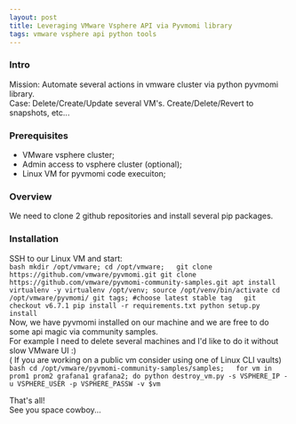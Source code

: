 ```yaml
---
layout: post  
title: Leveraging VMware Vsphere API via Pyvmomi library  
tags: vmware vsphere api python tools
---
```



### Intro  
Mission: Automate several actions in vmware cluster via python pyvmomi library.    
Case: Delete/Create/Update several VM's. Create/Delete/Revert to snapshots, etc...      

### Prerequisites  
- VMware vsphere cluster;  
- Admin access to vsphere cluster (optional);  
- Linux VM for pyvmomi code execuiton;     

### Overview  
We need to clone 2 github repositories and install several pip packages.  

### Installation  
SSH to our Linux VM and start:  
``bash
mkdir /opt/vmware; cd /opt/vmware;  
git clone https://github.com/vmware/pyvmomi.git
git clone https://github.com/vmware/pyvmomi-community-samples.git
apt install virtualenv -y
virtualenv /opt/venv;
source /opt/venv/bin/activate
cd /opt/vmware/pyvmomi/
git tags; #choose latest stable tag  
git checkout v6.7.1
pip install -r requirements.txt
python setup.py install``  
Now, we have pyvmomi installed on our machine and we are free to do some api magic via community samples.  
For example I need to delete several machines and I'd like to do it without slow VMware UI :)  
( If you are working on a public vm consider using one of Linux CLI vaults)  
``bash
cd /opt/vmware/pyvmomi-community-samples/samples;  
for vm in prom1 prom2 grafana1 grafana2; do
python destroy_vm.py -s VSPHERE_IP -u VSPHERE_USER -p VSPHERE_PASSW -v $vm``  

That's all!  
See you space cowboy...  
